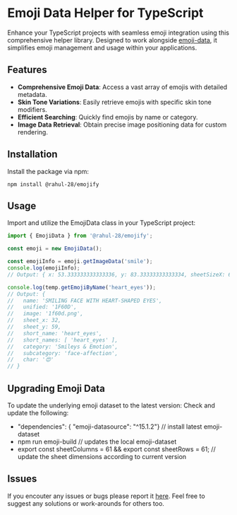 # Emoji Data Helper for TypeScript

Enhance your TypeScript projects with seamless emoji integration using this comprehensive helper library. Designed to work alongside [emoji-data](https://github.com/iamcal/emoji-data), it simplifies emoji management and usage within your applications.

## Features

- **Comprehensive Emoji Data**: Access a vast array of emojis with detailed metadata.
- **Skin Tone Variations**: Easily retrieve emojis with specific skin tone modifiers.
- **Efficient Searching**: Quickly find emojis by name or category.
- **Image Data Retrieval**: Obtain precise image positioning data for custom rendering.

## Installation

Install the package via npm:

`npm install @rahul-28/emojify`

## Usage

Import and utilize the EmojiData class in your TypeScript project:

```ts
import { EmojiData } from '@rahul-28/emojify';

const emoji = new EmojiData();

const emojiInfo = emoji.getImageData('smile');
console.log(emojiInfo);
// Output: { x: 53.333333333333336, y: 83.33333333333334, sheetSizeX: 6100, sheetSizeY: 6100, image: '1f604.png'}

console.log(temp.getEmojiByName('heart_eyes'));
// Output: {
//   name: 'SMILING FACE WITH HEART-SHAPED EYES',
//   unified: '1F60D',
//   image: '1f60d.png',
//   sheet_x: 32,
//   sheet_y: 59,
//   short_name: 'heart_eyes',
//   short_names: [ 'heart_eyes' ],
//   category: 'Smileys & Emotion',
//   subcategory: 'face-affection',
//   char: '😍'
// }
```

## Upgrading Emoji Data

To update the underlying emoji dataset to the latest version:
Check and update the following:

- "dependencies": { "emoji-datasource": "^15.1.2"}
  // install latest emoji-dataset
- npm run emoji-build
  // updates the local emoji-dataset
- export const sheetColumns = 61 && export const sheetRows = 61;
  // update the sheet dimensions according to current version

## Issues

If you encouter any issues or bugs please report it [here](https://github.com/Rahul-28/emojify/issues). Feel free to suggest any solutions or work-arounds for others too.
